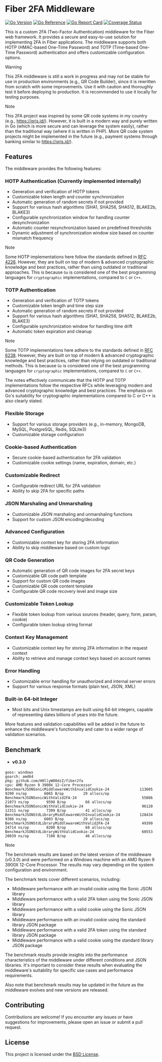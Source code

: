# Fiber 2FA Middleware
[![Go Version](https://img.shields.io/badge/1.22.3-gray?style=flat&logo=go&logoWidth=15)](https://github.com/H0llyW00dzZ/fiber2fa/blob/master/go.mod#L3blob/master/go.mod#L3) [![Go Reference](https://pkg.go.dev/badge/github.com/H0llyW00dzZ/fiber2fa.svg)](https://pkg.go.dev/github.com/H0llyW00dzZ/fiber2fa) [![Go Report Card](https://goreportcard.com/badge/github.com/H0llyW00dzZ/fiber2fa)](https://goreportcard.com/report/github.com/H0llyW00dzZ/fiber2fa) [![Coverage Status](https://coveralls.io/repos/github/H0llyW00dzZ/fiber2fa/badge.svg?branch=master)](https://coveralls.io/github/H0llyW00dzZ/fiber2fa?branch=master)

This is a custom 2FA (Two-Factor Authentication) middleware for the Fiber web framework. It provides a secure and easy-to-use solution for implementing 2FA in Fiber applications. The middleware supports both HOTP (HMAC-based One-Time Password) and TOTP (Time-based One-Time Password) authentication and offers customizable configuration options.

> [!WARNING]
> This 2FA middleware is still a work in progress and may not be stable for use in production environments (e.g., QR Code Builder), since it is rewritten from scratch with some improvements. Use it with caution and thoroughly test it before deploying to production. It is recommended to use it locally for testing purposes.


> [!NOTE]
> This 2FA project was inspired by some QR code systems in my country (e.g., https://qris.id/). However, it is built in a modern way and purely written in Go (which is more secure and can leverage the system easily), rather than the traditional way (where it is written in PHP).
> More QR code system projects might be implemented in the future (e.g., payment systems through banking similar to https://qris.id/).

## Features

The middleware provides the following features:

### HOTP Authentication (Currently implemented internally)
- Generation and verification of HOTP tokens
- Customizable token length and counter synchronization
- Automatic generation of random secrets if not provided
- Support for various hash algorithms (SHA1, SHA256, SHA512, BLAKE2b, BLAKE3)
- Configurable synchronization window for handling counter desynchronization
- Automatic counter resynchronization based on predefined thresholds
- Dynamic adjustment of synchronization window size based on counter mismatch frequency

> [!NOTE]
> Some HOTP implementations here follow the standards defined in [RFC 4226](https://tools.ietf.org/html/rfc4226). However, they are built on top of modern & advanced cryptographic knowledge and best practices, rather than using outdated or traditional approaches. This is because `Go` is considered one of the best programming languages for `cryptographic` implementations, compared to `C` or `C++`.

### TOTP Authentication
- Generation and verification of TOTP tokens
- Customizable token length and time step size
- Automatic generation of random secrets if not provided
- Support for various hash algorithms (SHA1, SHA256, SHA512, BLAKE2b, BLAKE3)
- Configurable synchronization window for handling time drift
- Automatic token expiration and cleanup

> [!NOTE]
> Some TOTP implementations here adhere to the standards defined in [RFC 6238](https://tools.ietf.org/html/rfc6238). However, they are built on top of modern & advanced cryptographic knowledge and best practices, rather than relying on outdated or traditional methods. This is because `Go` is considered one of the best programming languages for `cryptographic` implementations, compared to `C` or `C++`.

The notes effectively communicate that the HOTP and TOTP implementations follow the respective RFCs while leveraging modern and advanced cryptographic knowledge and best practices. The emphasis on Go's suitability for cryptographic implementations compared to C or C++ is also clearly stated.

### Flexible Storage
- Support for various storage providers (e.g., in-memory, MongoDB, MySQL, PostgreSQL, Redis, SQLite3)
- Customizable storage configuration

### Cookie-based Authentication
- Secure cookie-based authentication for 2FA validation
- Customizable cookie settings (name, expiration, domain, etc.)

### Customizable Redirect
- Configurable redirect URL for 2FA validation
- Ability to skip 2FA for specific paths

### JSON Marshaling and Unmarshaling
- Customizable JSON marshaling and unmarshaling functions
- Support for custom JSON encoding/decoding

### Advanced Configuration
- Customizable context key for storing 2FA information
- Ability to skip middleware based on custom logic

### QR Code Generation
- Automatic generation of QR code images for 2FA secret keys
- Customizable QR code path template
- Support for custom QR code images
- Customizable QR code content template
- Configurable QR code recovery level and image size

### Customizable Token Lookup
- Flexible token lookup from various sources (header, query, form, param, cookie)
- Configurable token lookup string format

### Context Key Management
- Customizable context key for storing 2FA information in the request context
- Ability to retrieve and manage context keys based on account names

### Error Handling
- Customizable error handling for unauthorized and internal server errors
- Support for various response formats (plain text, JSON, XML)

### Built-in 64-bit Integer
- Most bits and Unix timestamps are built using 64-bit integers, capable of representing dates billions of years into the future.

More features and validation capabilities will be added in the future to enhance the middleware's functionality and cater to a wider range of validation scenarios.

## Benchmark

- #### v0.3.0

```
goos: windows
goarch: amd64
pkg: github.com/H0llyW00dzZ/fiber2fa
cpu: AMD Ryzen 9 3900X 12-Core Processor            
BenchmarkJSONSonicMiddlewareWithInvalidCookie-24         	  113605	      9290 ns/op	    6065 B/op	      29 allocs/op
BenchmarkJSONSonicWithValid2FA-24                        	   55086	     21073 ns/op	    9598 B/op	      66 allocs/op
BenchmarkJSONSonicWithValidCookie-24                     	   96120	     12311 ns/op	    7399 B/op	      41 allocs/op
BenchmarkJSONStdLibraryMiddlewareWithInvalidCookie-24    	  128434	      9386 ns/op	    6003 B/op	      29 allocs/op
BenchmarkJSONStdLibraryMiddlewareWithValid2FA-24         	   49399	     24714 ns/op	    8200 B/op	      68 allocs/op
BenchmarkJSONStdLibraryWithValidCookie-24                	   60553	     20039 ns/op	    7108 B/op	      46 allocs/op
```

> [!NOTE]
> The benchmark results are based on the latest version of the middleware (v0.3.0) and were performed on a Windows machine with an AMD Ryzen 9 3900X 12-Core Processor. The results may vary depending on the system configuration and environment.
>
> The benchmark tests cover different scenarios, including:
> - Middleware performance with an invalid cookie using the Sonic JSON library
> - Middleware performance with a valid 2FA token using the Sonic JSON library
> - Middleware performance with a valid cookie using the Sonic JSON library
> - Middleware performance with an invalid cookie using the standard library JSON package
> - Middleware performance with a valid 2FA token using the standard library JSON package
> - Middleware performance with a valid cookie using the standard library JSON package
>
> The benchmark results provide insights into the performance characteristics of the middleware under different conditions and JSON libraries. It's important to consider these results when evaluating the middleware's suitability for specific use cases and performance requirements.
>
> Also note that benchmark results may be updated in the future as the middleware evolves and new versions are released.

## Contributing

Contributions are welcome! If you encounter any issues or have suggestions for improvements, please open an issue or submit a pull request.

## License

This project is licensed under the [BSD License](LICENSE).
